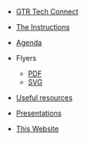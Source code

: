 <!-- * [Copper Key Software Connections](/) -->

<!-- * [Blogs](blogs/README.md) -->
<!-- * [projects](projects/README.md) -->
* [GTR Tech Connect]()

* [The Instructions](instructions.md)


* [Agenda](agenda_next.md)

* Flyers
    * <a href="images/flyer/Tech Connect - Red Orange and Yellow Modern Flyer (v3).pdf" target="_blank">PDF</a>
    * <a href="images/flyer/Tech Connect - Modern Flyer (v3).pdf" target="_blank">SVG</a>


* [Useful resources](resources.md)

* [Presentations](presentations.md)

* [This Website](this_website.md)
<!-- * [My apology](my_apology.md) -->
